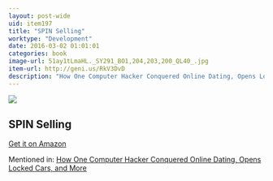 ```yaml
---
layout: post-wide
uid: item197
title: "SPIN Selling"
worktype: "Development"
date: 2016-03-02 01:01:01
categories: book
image-url: 51ay1tLmaHL._SY291_BO1,204,203,200_QL40_.jpg
item-url: http://geni.us/RkV3DvD
description: "How One Computer Hacker Conquered Online Dating, Opens Locked Cars, and More"
---
```

<a href="http://geni.us/RkV3DvD" target="blank"><img src="../../../../img/thumbs/51ay1tLmaHL._SY291_BO1,204,203,200_QL40_.jpg" class="prod-img"></a>
<h2>SPIN Selling</h2>
<p><a href="http://geni.us/RkV3DvD" target="blank">Get it on Amazon</a><p>
<p>Mentioned in: <a href="http://fourhourworkweek.com/2015/05/02/samy-kamkar/" target="blank">How One Computer Hacker Conquered Online Dating, Opens Locked Cars, and More</a></p>
